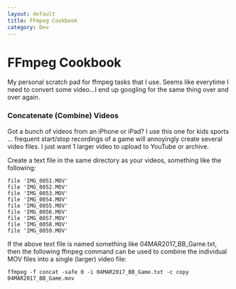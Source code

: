 ```yaml
---
layout: default
title: FFmpeg Cookbook
category: Dev
---
```


# FFmpeg Cookbook #

My personal scratch pad for ffmpeg tasks that I use.  Seems like everytime I need to convert some video...I end up googling for the same thing over and over again.

### Concatenate (Combine) Videos ###
Got a bunch of videos from an iPhone or iPad?  I use this one for kids sports ... frequent start/stop recordings of a game will annoyingly create several video files.
I just want 1 larger video to upload to YouTube or archive.

Create a text file in the same directory as your videos, something like the following:

```Batchfile
file 'IMG_0051.MOV'
file 'IMG_0052.MOV'
file 'IMG_0053.MOV'
file 'IMG_0054.MOV'
file 'IMG_0055.MOV'
file 'IMG_0056.MOV'
file 'IMG_0057.MOV'
file 'IMG_0058.MOV'
file 'IMG_0059.MOV'
```

If the above text file is named something like 04MAR2017_BB_Game.txt, then the following ffmpeg command can be used to combine the individual MOV files into a single (larger) video file:

```Batchfile
ffmpeg -f concat -safe 0 -i 04MAR2017_BB_Game.txt -c copy 04MAR2017_BB_Game.mov
```

